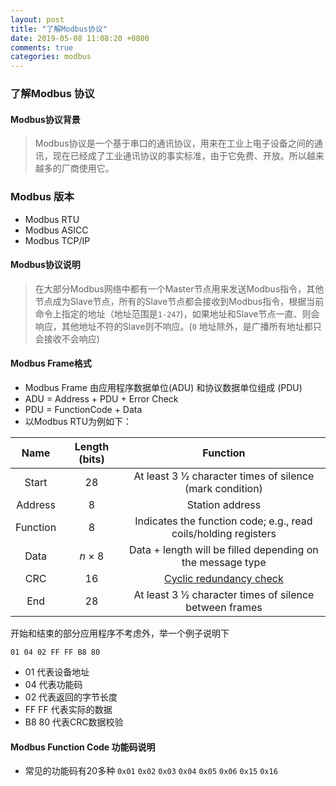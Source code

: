 ```yaml
---
layout: post
title: "了解Modbus协议"
date: 2019-05-08 11:08:20 +0800
comments: true
categories: modbus
---
```


### 了解Modbus 协议



#### Modbus协议背景

> Modbus协议是一个基于串口的通讯协议，用来在工业上电子设备之间的通讯，现在已经成了工业通讯协议的事实标准，由于它免费、开放。所以越来越多的厂商使用它。



### Modbus 版本

- Modbus RTU
- Modbus ASICC
- Modbus TCP/IP



#### Modbus协议说明

> 在大部分Modbus网络中都有一个Master节点用来发送Modbus指令，其他节点成为Slave节点，所有的Slave节点都会接收到Modbus指令，根据当前命令上指定的地址（地址范围是`1-247`)，如果地址和Slave节点一直、则会响应，其他地址不符的Slave则不响应。(`0` 地址除外，是广播所有地址都只会接收不会响应)



#### Modbus Frame格式

- Modbus Frame 由应用程序数据单位(ADU) 和协议数据单位组成 (PDU)
- ADU = Address + PDU + Error Check
- PDU = FunctionCode + Data
- 以Modbus RTU为例如下：

|   Name   | Length (bits) |                           Function                           |
| :------: | :-----------: | :----------------------------------------------------------: |
|  Start   |      28       |  At least 3 1⁄2 character times of silence (mark condition)  |
| Address  |       8       |                       Station address                        |
| Function |       8       | Indicates the function code; e.g., read coils/holding registers |
|   Data   |    *n* × 8    |  Data + length will be filled depending on the message type  |
|   CRC    |      16       | [Cyclic redundancy check](https://en.wikipedia.org/wiki/Cyclic_redundancy_check) |
|   End    |      28       |   At least 3 1⁄2 character times of silence between frames   |



开始和结束的部分应用程序不考虑外，举一个例子说明下



```shell
01 04 02 FF FF B8 80
```



- 01 代表设备地址
- 04 代表功能码
- 02 代表返回的字节长度
- FF FF 代表实际的数据
- B8 80 代表CRC数据校验



#### Modbus Function Code 功能码说明



- 常见的功能码有20多种 `0x01` `0x02` `0x03` `0x04` `0x05` `0x06` `0x15` `0x16`